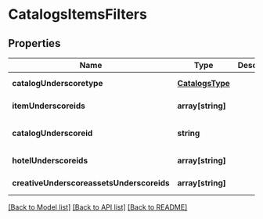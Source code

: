 # CatalogsItemsFilters

## Properties
Name | Type | Description | Notes
------------ | ------------- | ------------- | -------------
**catalogUnderscoretype** | [**CatalogsType**](CatalogsType.md) |  | [default to null]
**itemUnderscoreids** | **array[string]** |  | [default to null]
**catalogUnderscoreid** | **string** |  | [optional] [default to null]
**hotelUnderscoreids** | **array[string]** |  | [default to null]
**creativeUnderscoreassetsUnderscoreids** | **array[string]** |  | [default to null]

[[Back to Model list]](../README.md#documentation-for-models) [[Back to API list]](../README.md#documentation-for-api-endpoints) [[Back to README]](../README.md)


